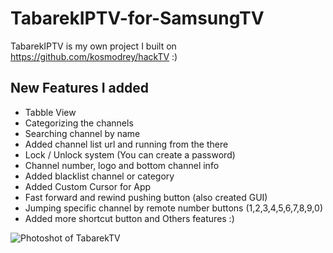 # TabarekIPTV-for-SamsungTV
TabarekIPTV is my own project I built on https://github.com/kosmodrey/hackTV :)

## New Features I added

* Tabble View
* Categorizing the channels
* Searching channel by name
* Added channel list url and running from the there
* Lock / Unlock system (You can create a password) 
* Channel number, logo and bottom channel info
* Added blacklist channel or category
* Added Custom Cursor for App
* Fast forward and rewind pushing button (also created GUI)
* Jumping specific channel by remote number buttons (1,2,3,4,5,6,7,8,9,0)
* Added more shortcut button and Others features :)


![Photoshot of TabarekTV](https://raw.githubusercontent.com/ateber/TabarekIPTV-for-SamsungTV/main/main.png)


